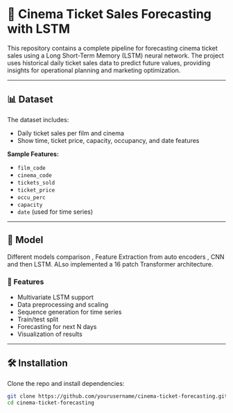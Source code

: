 # 🎥 Cinema Ticket Sales Forecasting with LSTM

This repository contains a complete pipeline for forecasting cinema ticket sales using a Long Short-Term Memory (LSTM) neural network. The project uses historical daily ticket sales data to predict future values, providing insights for operational planning and marketing optimization.

---

## 📊 Dataset

The dataset includes:
- Daily ticket sales per film and cinema
- Show time, ticket price, capacity, occupancy, and date features

**Sample Features:**
- `film_code`
- `cinema_code`
- `tickets_sold`
- `ticket_price`
- `occu_perc`
- `capacity`
- `date` (used for time series)

---

## 🧠 Model

Different models comparison , Feature Extraction from auto encoders , CNN and then LSTM. ALso implemented a 16 patch Transformer architecture.

### 🔧 Features
- Multivariate LSTM support
- Data preprocessing and scaling
- Sequence generation for time series
- Train/test split
- Forecasting for next N days
- Visualization of results

---

## 🛠️ Installation

Clone the repo and install dependencies:

```bash
git clone https://github.com/yourusername/cinema-ticket-forecasting.git
cd cinema-ticket-forecasting
